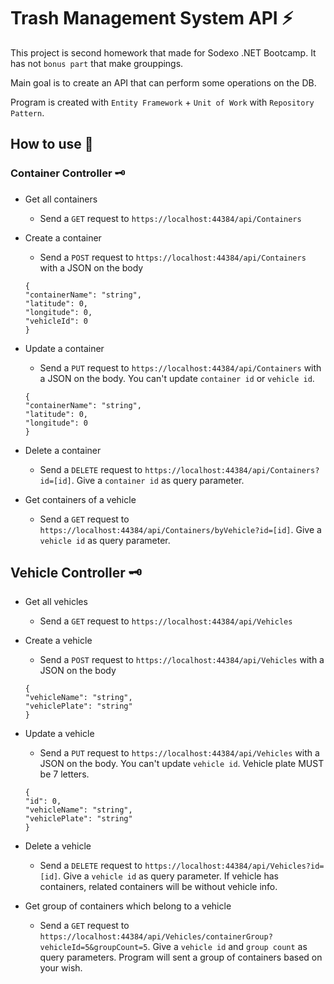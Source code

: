 # Trash Management System API ⚡

This project is second homework that made for Sodexo .NET Bootcamp. It has not `bonus part` that make grouppings.

Main goal is to create an API that can perform some operations on the DB. 

Program is created with `Entity Framework` + `Unit of Work` with `Repository Pattern`.


## How to use 🔑

### Container Controller 🗝️

- Get all containers
  - Send a `GET` request to `https://localhost:44384/api/Containers` 

- Create a container
  - Send a `POST` request to `https://localhost:44384/api/Containers` with a JSON on the body 
  
  ```
  {
  "containerName": "string",
  "latitude": 0,
  "longitude": 0,
  "vehicleId": 0
  }
  ```
  
- Update a container
  - Send a `PUT` request to `https://localhost:44384/api/Containers` with a JSON on the body. You can't update `container id` or `vehicle id`. 
  
  ```
  {
  "containerName": "string",
  "latitude": 0,
  "longitude": 0
  }
  ```
  
 - Delete a container
   - Send a `DELETE` request to `https://localhost:44384/api/Containers?id=[id]`. Give a `container id` as query parameter.

- Get containers of a vehicle
  - Send a `GET` request to `https://localhost:44384/api/Containers/byVehicle?id=[id]`. Give a `vehicle id` as query parameter.

## Vehicle Controller 🗝️

- Get all vehicles
  - Send a `GET` request to `https://localhost:44384/api/Vehicles` 

- Create a vehicle
  - Send a `POST` request to `https://localhost:44384/api/Vehicles` with a JSON on the body 
  
  ```
  {
  "vehicleName": "string",
  "vehiclePlate": "string"
  }
  ```
  
- Update a vehicle
  - Send a `PUT` request to `https://localhost:44384/api/Vehicles` with a JSON on the body. You can't update `vehicle id`. Vehicle plate MUST be 7 letters.
  
  ```
  {
  "id": 0,
  "vehicleName": "string",
  "vehiclePlate": "string"
  }
  ```
  
 - Delete a vehicle
   - Send a `DELETE` request to `https://localhost:44384/api/Vehicles?id=[id]`. Give a `vehicle id` as query parameter. If vehicle has containers, related containers will be without vehicle info.

- Get group of containers which belong to a vehicle
  - Send a `GET` request to `https://localhost:44384/api/Vehicles/containerGroup?vehicleId=5&groupCount=5`. Give a `vehicle id` and `group count` as query parameters. Program will sent a group of containers based on your wish.

